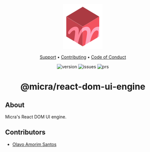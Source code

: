 <p align="center">
  <img src="https://raw.githubusercontent.com/micrajs/.github/latest/assets/micra-logo.png" />
</p>

<p align="center">
  <a href="https://github.com/micrajs/.github/blob/latest/SUPPORT.md">Support</a> •
  <a href="https://github.com/micrajs/.github/blob/latest/CONTRIBUTING.md">Contributing</a> •
  <a href="https://github.com/micrajs/.github/blob/latest/CODE_OF_CONDUCT.md">Code of Conduct</a>
</p>

<p align="center">
  <img alt="version" src="https://img.shields.io/npm/v/@micra/react-dom-ui-engine?color=%23F3626C&logo=npm" />
  <img alt="issues" src="https://img.shields.io/github/issues-search/micrajs/community?color=%23F3626C&label=Issues&logo=github&query=is%3Aopen%20label%3A%22Project%3A%20react-dom-ui-engine%22" />
  <img alt="prs" src="https://img.shields.io/github/issues-pr/micrajs/react-dom-ui-engine?color=%23F3626C&label=Pull%20requests&logo=github" />
</p>

<h1 align="center">@micra/react-dom-ui-engine</h1>

## About

Micra's React DOM UI engine.

## Contributors

- [Olavo Amorim Santos](https://github.com/olavoasantos)
